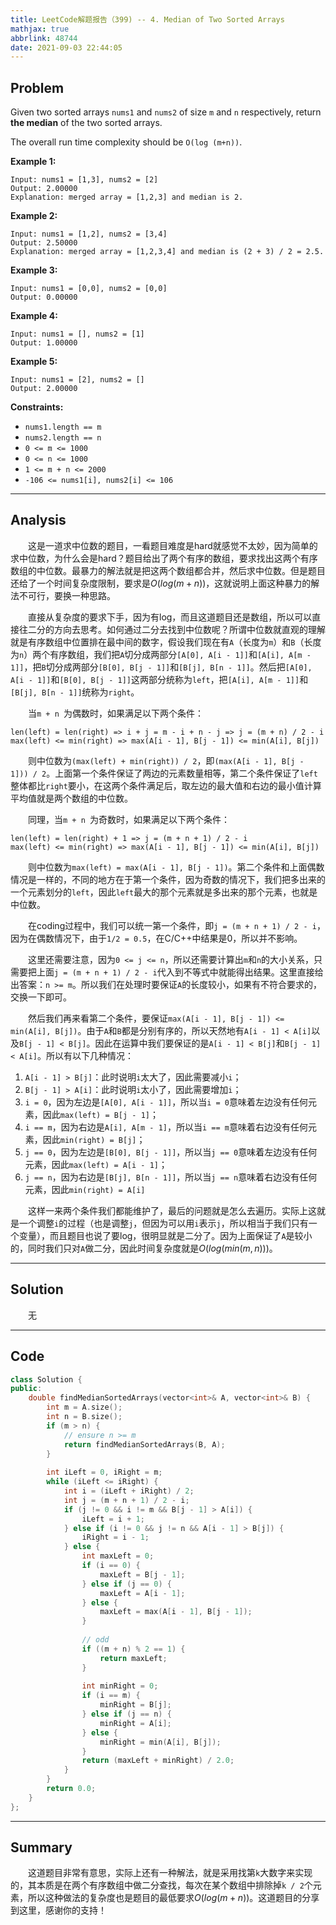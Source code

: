 ```yaml
---
title: LeetCode解题报告（399) -- 4. Median of Two Sorted Arrays
mathjax: true
abbrlink: 48744
date: 2021-09-03 22:44:05
---
```


## Problem

Given two sorted arrays `nums1` and `nums2` of size `m` and `n` respectively, return **the median** of the two sorted arrays.

The overall run time complexity should be `O(log (m+n))`.

<!-- more -->

**Example 1:**

```
Input: nums1 = [1,3], nums2 = [2]
Output: 2.00000
Explanation: merged array = [1,2,3] and median is 2.
```

**Example 2:**

```
Input: nums1 = [1,2], nums2 = [3,4]
Output: 2.50000
Explanation: merged array = [1,2,3,4] and median is (2 + 3) / 2 = 2.5.
```

**Example 3:**

```
Input: nums1 = [0,0], nums2 = [0,0]
Output: 0.00000
```

**Example 4:**

```
Input: nums1 = [], nums2 = [1]
Output: 1.00000
```

**Example 5:**

```
Input: nums1 = [2], nums2 = []
Output: 2.00000
```

**Constraints:**

- `nums1.length == m`
- `nums2.length == n`
- `0 <= m <= 1000`
- `0 <= n <= 1000`
- `1 <= m + n <= 2000`
- `-106 <= nums1[i], nums2[i] <= 106`

------

## Analysis

&emsp;&emsp;这是一道求中位数的题目，一看题目难度是hard就感觉不太妙，因为简单的求中位数，为什么会是hard？题目给出了两个有序的数组，要求找出这两个有序数组的中位数。最暴力的解法就是把这两个数组都合并，然后求中位数。但是题目还给了一个时间复杂度限制，要求是$O(log(m + n))$，这就说明上面这种暴力的解法不可行，要换一种思路。

&emsp;&emsp;直接从复杂度的要求下手，因为有log，而且这道题目还是数组，所以可以直接往二分的方向去思考。如何通过二分去找到中位数呢？所谓中位数就直观的理解就是有序数组中位置排在最中间的数字，假设我们现在有`A`（长度为`m`）和`B`（长度为`n`）两个有序数组，我们把`A`切分成两部分`[A[0], A[i - 1]]`和`[A[i], A[m - 1]]`，把`B`切分成两部分`[B[0], B[j - 1]]`和`[B[j], B[n - 1]]`。然后把`[A[0], A[i - 1]]`和`[B[0], B[j - 1]]`这两部分统称为`left`，把`[A[i], A[m - 1]]`和`[B[j], B[n - 1]]`统称为`right`。

&emsp;&emsp;当`m + n `为偶数时，如果满足以下两个条件：

```
len(left) = len(right) => i + j = m - i + n - j => j = (m + n) / 2 - i
max(left) <= min(right) => max(A[i - 1], B[j - 1]) <= min(A[i], B[j])
```

&emsp;&emsp;则中位数为`(max(left) + min(right)) / 2`，即`(max(A[i - 1], B[j - 1])) / 2`。上面第一个条件保证了两边的元素数量相等，第二个条件保证了`left`整体都比`right`要小，在这两个条件满足后，取左边的最大值和右边的最小值计算平均值就是两个数组的中位数。

&emsp;&emsp;同理，当`m + n `为奇数时，如果满足以下两个条件：

```
len(left) = len(right) + 1 => j = (m + n + 1) / 2 - i
max(left) <= min(right) => max(A[i - 1], B[j - 1]) <= min(A[i], B[j])
```

&emsp;&emsp;则中位数为`max(left) = max(A[i - 1], B[j - 1])`。第二个条件和上面偶数情况是一样的，不同的地方在于第一个条件，因为奇数的情况下，我们把多出来的一个元素划分的`left`，因此`left`最大的那个元素就是多出来的那个元素，也就是中位数。

&emsp;&emsp;在coding过程中，我们可以统一第一个条件，即`j = (m + n + 1) / 2 - i`，因为在偶数情况下，由于`1/2 = 0.5`，在C/C++中结果是0，所以并不影响。

&emsp;&emsp;这里还需要注意，因为`0 <= j <= n`，所以还需要计算出`m`和`n`的大小关系，只需要把上面`j = (m + n + 1) / 2 - i`代入到不等式中就能得出结果。这里直接给出答案：`n >= m`。所以我们在处理时要保证`A`的长度较小，如果有不符合要求的，交换一下即可。

&emsp;&emsp;然后我们再来看第二个条件，要保证`max(A[i - 1], B[j - 1]) <= min(A[i], B[j])`。由于`A`和`B`都是分别有序的，所以天然地有`A[i - 1] < A[i]`以及`B[j - 1] < B[j]`。因此在运算中我们要保证的是`A[i - 1] < B[j]`和`B[j - 1] < A[i]`。所以有以下几种情况：

1. `A[i - 1] > B[j]`：此时说明`i`太大了，因此需要减小`i`；
2. `B[j - 1] > A[i]`：此时说明`i`太小了，因此需要增加`i`；
3. `i = 0`，因为左边是`[A[0], A[i - 1]]`，所以当`i = 0`意味着左边没有任何元素，因此`max(left) = B[j - 1]`；
4. `i == m`，因为右边是`A[i], A[m - 1]`，所以当`i == m`意味着右边没有任何元素，因此`min(right) = B[j]`；
5. `j == 0`，因为左边是`[B[0], B[j - 1]]`，所以当`j == 0`意味着左边没有任何元素，因此`max(left) = A[i - 1]`；
6. `j == n`，因为右边是`[B[j], B[n - 1]]`，所以当`j == n`意味着右边没有任何元素，因此`min(right) = A[i]`

&emsp;&emsp;这样一来两个条件我们都能维护了，最后的问题就是怎么去遍历。实际上这就是一个调整`i`的过程（也是调整`j`，但因为可以用`i`表示`j`，所以相当于我们只有一个变量），而且题目也说了要log，很明显就是二分了。因为上面保证了`A`是较小的，同时我们只对`A`做二分，因此时间复杂度就是$O(log(min(m, n)))$。

------

## Solution

&emsp;&emsp;无

------

## Code

```c++
class Solution {
public:
    double findMedianSortedArrays(vector<int>& A, vector<int>& B) {
        int m = A.size();
        int n = B.size();
        if (m > n) {
            // ensure n >= m
            return findMedianSortedArrays(B, A);
        }
        
        int iLeft = 0, iRight = m;
        while (iLeft <= iRight) {
            int i = (iLeft + iRight) / 2;
            int j = (m + n + 1) / 2 - i;
            if (j != 0 && i != m && B[j - 1] > A[i]) {
                iLeft = i + 1;
            } else if (i != 0 && j != n && A[i - 1] > B[j]) {
                iRight = i - 1;
            } else {
                int maxLeft = 0;
                if (i == 0) {
                    maxLeft = B[j - 1];
                } else if (j == 0) {
                    maxLeft = A[i - 1];
                } else {
                    maxLeft = max(A[i - 1], B[j - 1]);
                }
                
                // odd
                if ((m + n) % 2 == 1) {
                    return maxLeft;
                }
                
                int minRight = 0;
                if (i == m) {
                    minRight = B[j];
                } else if (j == n) {
                    minRight = A[i];
                } else {
                    minRight = min(A[i], B[j]);
                }
                return (maxLeft + minRight) / 2.0;
            }
        }
        return 0.0;
    }
};
```

------

## Summary

&emsp;&emsp;这道题目非常有意思，实际上还有一种解法，就是采用找第`k`大数字来实现的，其本质是在两个有序数组中做二分查找，每次在某个数组中排除掉`k / 2`个元素，所以这种做法的复杂度也是题目的最低要求$O(log(m + n))$。这道题目的分享到这里，感谢你的支持！
